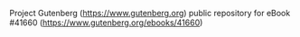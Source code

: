 Project Gutenberg (https://www.gutenberg.org) public repository for eBook #41660 (https://www.gutenberg.org/ebooks/41660)
